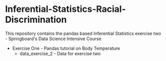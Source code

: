 # Inferential-Statistics-Racial-Discrimination
This repository contains the pandas based Inferential Statistics exercise two - Springboard's Data Science Intensive Course

* Exercise One - Pandas tutorial on Body Temperature
  + data_exercise_2 - Data for exercise two
